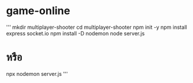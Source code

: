 # game-online

'''
mkdir multiplayer-shooter
cd multiplayer-shooter
npm init -y
npm install express socket.io
npm install -D nodemon
node server.js
# หรือ
npx nodemon server.js
'''
